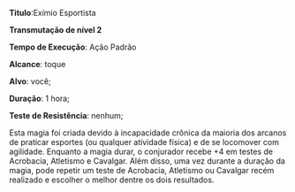 **Titulo**:Exímio Esportista

**Transmutação de nível 2**

**Tempo de Execução**: Ação Padrão

**Alcance**: toque

**Alvo**: você;

**Duração**: 1 hora;

**Teste de Resistência**: nenhum;

Esta magia foi criada devido à incapacidade crônica da maioria dos arcanos 
de praticar esportes (ou qualquer atividade física) e de se locomover com agilidade. Enquanto a magia durar, o conjurador recebe +4 em testes de Acrobacia, 
Atletismo e Cavalgar. Além disso, uma 
vez durante a duração da magia, pode 
repetir um teste de Acrobacia, Atletismo 
ou Cavalgar recém realizado e escolher o 
melhor dentre os dois resultados.